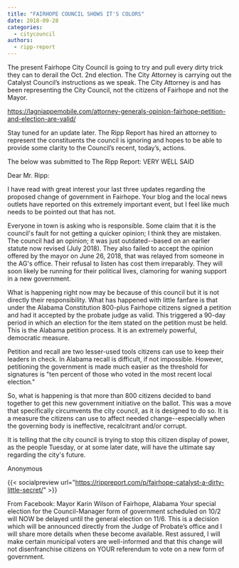 ```yaml
---
title: "FAIRHOPE COUNCIL SHOWS IT'S COLORS"
date: 2018-09-28
categories: 
  - citycouncil
authors: 
  - ripp-report
---
```


The present Fairhope City Council is going to try and pull every dirty trick they can to derail the Oct. 2nd election. The City Attorney is carrying out the Catalyst Council’s instructions as we speak. The City Attorney is and has been representing the City Council, not the citizens of Fairhope and not the Mayor.

https://lagniappemobile.com/attorney-generals-opinion-fairhope-petition-and-election-are-valid/

Stay tuned for an update later. The Ripp Report has hired an attorney to represent the constituents the council is ignoring and hopes to be able to provide some clarity to the Council’s recent, today’s, actions.

The below was submitted to The Ripp Report: VERY WELL SAID

Dear Mr. Ripp:

I have read with great interest your last three updates regarding the proposed change of government in Fairhope. Your blog and the local news outlets have reported on this extremely important event, but I feel like much needs to be pointed out that has not.

Everyone in town is asking who is responsible. Some claim that it is the council's fault for not getting a quicker opinion; I think they are mistaken. The council had an opinion; it was just outdated--based on an earlier statute now revised (July 2018). They also failed to accept the opinion offered by the mayor on June 26, 2018, that was relayed from someone in the AG's office. Their refusal to listen has cost them irreparably. They will soon likely be running for their political lives, clamoring for waning support in a new government.

What is happening right now may be because of this council but it is not directly their responsibility. What has happened with little fanfare is that under the Alabama Constitution 800-plus Fairhope citizens signed a petition and had it accepted by the probate judge as valid. This triggered a 90-day period in which an election for the item stated on the petition must be held. This is the Alabama petition process. It is an extremely powerful, democratic measure.

Petition and recall are two lesser-used tools citizens can use to keep their leaders in check. In Alabama recall is difficult, if not impossible. However, petitioning the government is made much easier as the threshold for signatures is "ten percent of those who voted in the most recent local election."

So, what is happening is that more than 800 citizens decided to band together to get this new government initiative on the ballot. This was a move that specifically circumvents the city council, as it is designed to do so. It is a measure the citizens can use to affect needed change--especially when the governing body is ineffective, recalcitrant and/or corrupt.

It is telling that the city council is trying to stop this citizen display of power, as the people Tuesday, or at some later date, will have the ultimate say regarding the city's future.

Anonymous

{{< socialpreview url="https://rippreport.com/p/fairhope-catalyst-a-dirty-little-secret/" >}}

From Facebook: Mayor Karin Wilson of Fairhope, Alabama Your special election for the Council-Manager form of government scheduled on 10/2 will NOW be delayed until the general election on 11/6. This is a decision which will be announced directly from the Judge of Probate’s office and I will share more details when these become available. Rest assured, I will make certain municipal voters are well-informed and that this change will not disenfranchise citizens on YOUR referendum to vote on a new form of government.
